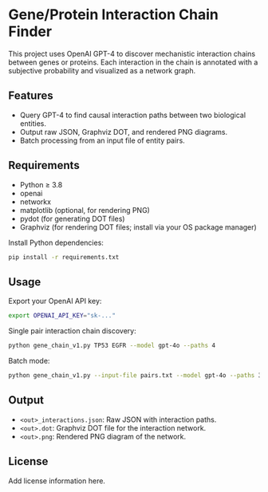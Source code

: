  # Gene/Protein Interaction Chain Finder

 This project uses OpenAI GPT-4 to discover mechanistic interaction chains between genes or proteins. Each interaction in the chain is annotated with a subjective probability and visualized as a network graph.

 ## Features

 - Query GPT-4 to find causal interaction paths between two biological entities.
 - Output raw JSON, Graphviz DOT, and rendered PNG diagrams.
 - Batch processing from an input file of entity pairs.

 ## Requirements

 - Python ≥ 3.8
 - openai
 - networkx
 - matplotlib (optional, for rendering PNG)
 - pydot (for generating DOT files)
 - Graphviz (for rendering DOT files; install via your OS package manager)

 Install Python dependencies:

 ```bash
 pip install -r requirements.txt
 ```

 ## Usage

 Export your OpenAI API key:

 ```bash
 export OPENAI_API_KEY="sk-..."
 ```

 Single pair interaction chain discovery:

 ```bash
 python gene_chain_v1.py TP53 EGFR --model gpt-4o --paths 4
 ```

 Batch mode:

 ```bash
 python gene_chain_v1.py --input-file pairs.txt --model gpt-4o --paths 3 --out network
 ```

 ## Output

 - `<out>_interactions.json`: Raw JSON with interaction paths.
 - `<out>.dot`: Graphviz DOT file for the interaction network.
 - `<out>.png`: Rendered PNG diagram of the network.

 ## License

 Add license information here.
